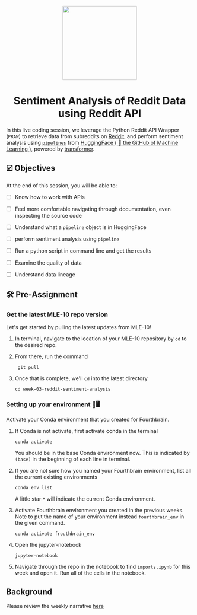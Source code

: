 <p align = "center" draggable=”false” ><img src="https://user-images.githubusercontent.com/37101144/161836199-fdb0219d-0361-4988-bf26-48b0fad160a3.png"
     width="200px"
     height="auto"/>
</p>



# <h1 align="center" id="heading">Sentiment Analysis of Reddit Data using Reddit API</h1>

In this live coding session, we leverage the Python Reddit API Wrapper (`PRAW`) to retrieve data from subreddits on [Reddit](https://www.reddit.com), and perform sentiment analysis using [`pipelines`](https://huggingface.co/docs/transformers/main_classes/pipelines) from [HuggingFace ( 🤗 the GitHub of Machine Learning )](https://techcrunch.com/2022/05/09/hugging-face-reaches-2-billion-valuation-to-build-the-github-of-machine-learning/), powered by [transformer](https://arxiv.org/pdf/1706.03762.pdf).


## ☑️ Objectives
At the end of this session, you will be able to:
- [ ] Know how to work with APIs
- [ ] Feel more comfortable navigating through documentation, even inspecting the source code
- [ ] Understand what a `pipeline` object is in HuggingFace
- [ ] perform sentiment analysis using `pipeline`
- [ ] Run a python script in command line and get the results
- [ ] Examine the quality of data
- [ ] Understand data lineage


## :hammer_and_wrench: Pre-Assignment

### Get the latest MLE-10 repo version

Let's get started by pulling the latest updates from MLE-10!

1. In terminal, navigate to the location of your MLE-10 repository by `cd` to the desired repo. 

2. From there, run the command

     ```console
      git pull
     ```

3. Once that is complete, we'll `cd` into the latest directory

     ```console
     cd week-03-reddit-sentiment-analysis
     ```


### Setting up your environment 🐍🖥️

Activate your Conda environment that you created for Fourthbrain.

1. If Conda is not activate, first activate conda in the terminal

     ```console
     conda activate
     ```

     You should be in the base Conda environment now. 
     This is indicated by `(base)` in the beginning of each line in terminal. 

3. If you are not sure how you named your Fourthbrain environment, list all the current existing environments

     ```console
     conda env list
     ```

     A little star `*` will indicate the current Conda environment.

4. Activate Fourthbrain environment you created in the previous weeks. 
Note to put the name of your environment instead `fourthbrain_env` in the given command.

     ```console
     conda activate frouthbrain_env
     ```

5. Open the jupyter-notebook

     ```console
     jupyter-notebook
     ```

6. Navigate through the repo in the notebook to find `imports.ipynb` for this week and open it.
Run all of the cells in the notebook.


## Background
Please review the weekly narrative [here](https://great-yamamomo-5c3.notion.site/Week-3-Ensuring-High-Quality-Data-e6542a6b93924579b974ba00fd1d1d9a)
